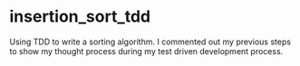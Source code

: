 # insertion_sort_tdd

Using TDD to write a sorting algorithm.
I commented out my previous steps to show my thought process during my test driven development process.
